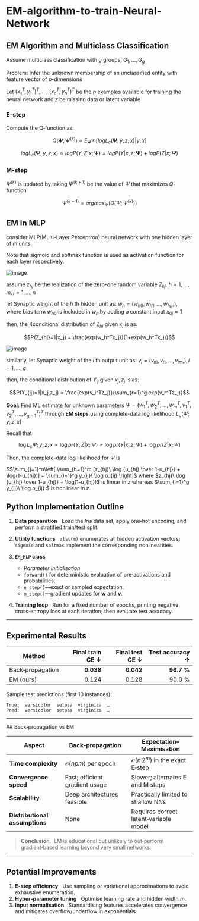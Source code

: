 # EM-algorithm-to-train-Neural-Network


## EM Algorithm and Multiclass Classification
Assume multiclass classification with $g$ groups, $G_1, ..., G_g$

Problem: Infer the unknown membership of an unclassified entity with feature vector of $p$-dimensions 

Let $(x_1^T, y_1^T)^T,\;\dots,\;(x_n^T, y_n^T)^T$ be the $n$ examples available for training the neural network and $z$ be missing data or latent variable



### E‑step

Compute the Q‑function as:

$$Q(\boldsymbol{\Psi},\boldsymbol{\Psi}^{(k)}) = E_{\boldsymbol{\Psi}^{(k)}}[log L_c(\boldsymbol{\Psi};y,z,x)|y,x]$$

$$log L_c(\boldsymbol{\Psi};y,z,x) \propto log P(Y,Z|x;\boldsymbol{\Psi}) = log P(Y|x,z;\boldsymbol{\Psi}) + log P(Z|x;\boldsymbol{\Psi})$$



### M‑step

$\Psi^{(k)}$ is updated by taking $\Psi^{(k+1)}$ be the value of $\Psi$ that maximizes $Q$-function

$$\Psi^{(k+1)} = argmax_{\Psi}(Q(\Psi;\Psi^{(k)}))$$

## EM in MLP
consider MLP(Multi-Layer Perceptron) neural network with one hidden layer of m units.

Note that sigmoid and softmax function is used as activation function for each layer respectively.

![image](https://github.com/user-attachments/assets/54cd486c-841e-4079-8696-966fda31ff42)

assume $z_{hj}$ be the realization of the zero-one random variable $Z_{hj}$. $h=1,...,m, j=1,...,n$

let Synaptic weight of the $h$ th hidden unit as: $w_h = (w_{h0},w_{h1},...,w_{hp},)$, where bias term $w_{h0}$ is included in $w_h$ by adding a constant input $x_{0j} = 1$

then, the 4conditional distribution of $Z_{hj}$ given $x_j$ is as:

$$P(Z_{hj}=1|x_j) = \frac{exp(w_h^Tx_j)}{1+exp(w_h^Tx_j)}$$

![image](https://github.com/user-attachments/assets/750c75d5-a8f3-4727-854b-8df02d1790f6)

similarly, let Synaptic weight of the $i$ th output unit as: $v_i = (v_{i0},v_{i1},...,v_{im},), i=1,...,g$

then, the conditional distribution of $Y_{ij}$ given $x_j, z_j$ is as:

$$P(Y_{ij}=1|x_j,z_j) = \frac{exp(v_i^Tz_j)}{\sum_{r=1}^g exp(v_r^Tz_j)}$$

**Goal:** Find ML estimate for unknown parameters $\Psi = (w_1^T,w_2^T,\ldots,w_m^T,v_1^T,v_2^T,\ldots,v_{g-1}^T)^T$ through **EM steps** using complete-data log likelihood $L_c(\Psi;y,z,x)$

Recall that

$$\log L_c{\Psi;y,z,x} \propto \log pr(Y,Z|x;\Psi) = \log pr(Y|x,z;\Psi) + \log pr(Z|x; \Psi)$$

Then, the complete-data log likelihood for $\Psi$ is

$$\sum_{j=1}^n\left[ \sum_{h=1}^m [z_{hj}\  \log {u_{hj} \over 1-u_{hj}} + \log(1-u_{hj})] + \sum_{i=1}^g y_{ij}\ \log o_{ij} \right]$
where $z_{hj}\  \log {u_{hj} \over 1-u_{hj}} + \log(1-u_{hj})$ is linear in $z$ whereas $\sum_{i=1}^g y_{ij}\ \log o_{ij} $ is nonlinear in $z$. 



## Python Implementation Outline

1. **Data preparation**   Load the *Iris* data set, apply one‑hot
   encoding, and perform a stratified train/test split.
2. **Utility functions**   `zlst(m)` enumerates all hidden activation
   vectors; `sigmoid` and `softmax` implement the corresponding
   nonlinearities.
3. **`EM_MLP` class**

   * *Parameter initialisation*
   * `forward()` for deterministic evaluation of pre‑activations and
     probabilities.
   * `e_step()`—exact or sampled expectation.
   * `m_step()`—gradient updates for $\mathbf w$ and $\mathbf v$.
4. **Training loop**   Run for a fixed number of epochs, printing
   negative cross‑entropy loss at each iteration; then evaluate test
   accuracy.

---

## Experimental Results

| Method           | Final train CE ↓ | Final test CE ↓ | Test accuracy ↑ |
| ---------------- | ---------------: | --------------: | --------------: |
| Back‑propagation |        **0.038** |       **0.042** |      **96.7 %** |
| EM (ours)        |            0.124 |           0.128 |          90.0 % |

Sample test predictions (first 10 instances):

```
True:  versicolor  setosa  virginica  …
Pred:  versicolor  setosa  virginica  …
```

---

## Back‑propagation vs EM

| Aspect                         | Back‑propagation               | Expectation–Maximisation                   |
| ------------------------------ | ------------------------------ | ------------------------------------------ |
| **Time complexity**            | $\mathcal O(npm)$ per epoch    | $\mathcal O(n\,2^{m})$ in the exact E‑step |
| **Convergence speed**          | Fast; efficient gradient usage | Slower; alternates E and M steps           |
| **Scalability**                | Deep architectures feasible    | Practically limited to shallow NNs         |
| **Distributional assumptions** | None                           | Requires correct latent‑variable model     |

> **Conclusion**   EM is educational but unlikely to out‑perform
> gradient‑based learning beyond very small networks.

---

## Potential Improvements

1. **E‑step efficiency**   Use sampling or variational approximations to
   avoid exhaustive enumeration.
2. **Hyper‑parameter tuning**   Optimise learning rate and hidden width
   $m$.
3. **Input normalisation**   Standardising features accelerates
   convergence and mitigates overflow/underflow in exponentials.

